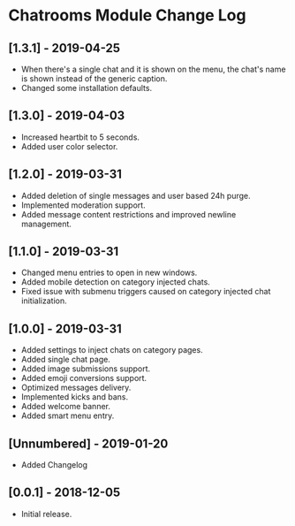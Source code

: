 
# Chatrooms Module Change Log

## [1.3.1] - 2019-04-25

- When there's a single chat and it is shown on the menu, the chat's name is shown instead of the generic caption.
- Changed some installation defaults.

## [1.3.0] - 2019-04-03

- Increased heartbit to 5 seconds.
- Added user color selector.

## [1.2.0] - 2019-03-31

- Added deletion of single messages and user based 24h purge.
- Implemented moderation support.
- Added message content restrictions and improved newline management.

## [1.1.0] - 2019-03-31

- Changed menu entries to open in new windows.
- Added mobile detection on category injected chats.
- Fixed issue with submenu triggers caused on category injected chat initialization.

## [1.0.0] - 2019-03-31

- Added settings to inject chats on category pages.
- Added single chat page.
- Added image submissions support.
- Added emoji conversions support.
- Optimized messages delivery.
- Implemented kicks and bans.
- Added welcome banner.
- Added smart menu entry.

## [Unnumbered] - 2019-01-20

- Added Changelog

## [0.0.1] - 2018-12-05

- Initial release.
